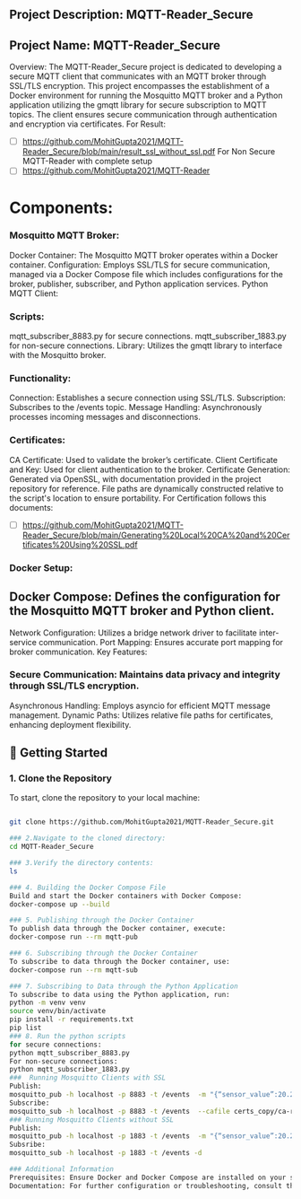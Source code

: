 ## Project Description: MQTT-Reader_Secure

## Project Name: MQTT-Reader_Secure

Overview: The MQTT-Reader_Secure project is dedicated to developing a secure MQTT client that communicates with an MQTT broker through SSL/TLS encryption. This project encompasses the establishment of a Docker environment for running the Mosquitto MQTT broker and a Python application utilizing the gmqtt library for secure subscription to MQTT topics. The client ensures secure communication through authentication and encryption via certificates.
For Result:
- [ ] https://github.com/MohitGupta2021/MQTT-Reader_Secure/blob/main/result_ssl_without_ssl.pdf
For Non Secure MQTT-Reader with complete setup 
- [ ] https://github.com/MohitGupta2021/MQTT-Reader
# Components:

### Mosquitto MQTT Broker:

Docker Container: The Mosquitto MQTT broker operates within a Docker container.
Configuration: Employs SSL/TLS for secure communication, managed via a Docker Compose file which includes configurations for the broker, publisher, subscriber, and Python application services.
Python MQTT Client:

### Scripts:
mqtt_subscriber_8883.py for secure connections.
mqtt_subscriber_1883.py for non-secure connections.
Library: Utilizes the gmqtt library to interface with the Mosquitto broker.
### Functionality:
Connection: Establishes a secure connection using SSL/TLS.
Subscription: Subscribes to the /events topic.
Message Handling: Asynchronously processes incoming messages and disconnections.
### Certificates:

CA Certificate: Used to validate the broker’s certificate.
Client Certificate and Key: Used for client authentication to the broker.
Certificate Generation: Generated via OpenSSL, with documentation provided in the project repository for reference. File paths are dynamically constructed relative to the script's location to ensure portability.
For Certification follows this documents:
- [ ] https://github.com/MohitGupta2021/MQTT-Reader_Secure/blob/main/Generating%20Local%20CA%20and%20Certificates%20Using%20SSL.pdf
### Docker Setup:

## Docker Compose: Defines the configuration for the Mosquitto MQTT broker and Python client.
Network Configuration: Utilizes a bridge network driver to facilitate inter-service communication.
Port Mapping: Ensures accurate port mapping for broker communication.
Key Features:

### Secure Communication: Maintains data privacy and integrity through SSL/TLS encryption.
Asynchronous Handling: Employs asyncio for efficient MQTT message management.
Dynamic Paths: Utilizes relative file paths for certificates, enhancing deployment flexibility.

## 🚀 Getting Started

### 1. Clone the Repository

To start, clone the repository to your local machine:

```bash

git clone https://github.com/MohitGupta2021/MQTT-Reader_Secure.git

### 2.Navigate to the cloned directory:
cd MQTT-Reader_Secure

### 3.Verify the directory contents:
ls

### 4. Building the Docker Compose File
Build and start the Docker containers with Docker Compose:
docker-compose up --build

### 5. Publishing through the Docker Container
To publish data through the Docker container, execute:
docker-compose run --rm mqtt-pub

### 6. Subscribing through the Docker Container
To subscribe to data through the Docker container, use:
docker-compose run --rm mqtt-sub

### 7. Subscribing to Data through the Python Application
To subscribe to data using the Python application, run:
python -m venv venv
source venv/bin/activate
pip install -r requirements.txt
pip list
### 8. Run the python scripts
for secure connections:
python mqtt_subscriber_8883.py
For non-secure connections:
python mqtt_subscriber_1883.py 
###  Running Mosquitto Clients with SSL
Publish:
mosquitto_pub -h localhost -p 8883 -t /events  -m "{“sensor_value”:20.2}" --cafile certs_copy/ca-root.crt --key certs_copy/mosquitto.key --cert certs_copy/mosquitto.crt -d 
Subscribe:
mosquitto_sub -h localhost -p 8883 -t /events  --cafile certs_copy/ca-root.crt --key certs_copy/mosquitto.key --cert certs_copy/mosquitto.crt -d
### Running Mosquitto Clients without SSL
Publish:
mosquitto_pub -h localhost -p 1883 -t /events  -m "{“sensor_value”:20.2}"  -d
Subsribe:
mosquitto_sub -h localhost -p 1883 -t /events -d

### Additional Information
Prerequisites: Ensure Docker and Docker Compose are installed on your system.
Documentation: For further configuration or troubleshooting, consult the repository's documentation or contact the repository maintainer.
